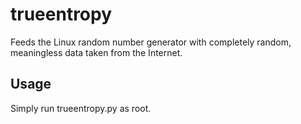 # trueentropy
Feeds the Linux random number generator with completely random, meaningless data taken from the Internet.

## Usage
Simply run trueentropy.py as root.
